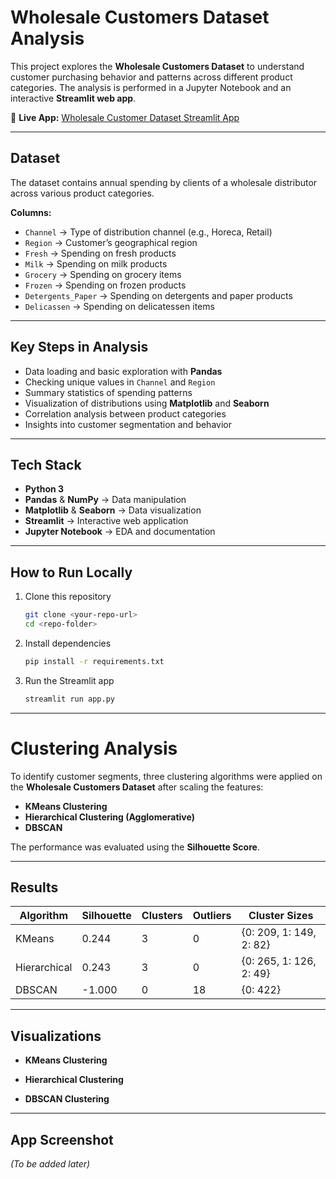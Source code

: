 # Wholesale Customers Dataset Analysis  

This project explores the **Wholesale Customers Dataset** to understand customer purchasing behavior and patterns across different product categories. The analysis is performed in a Jupyter Notebook and an interactive **Streamlit web app**.  

🔗 **Live App:** [Wholesale Customer Dataset Streamlit App](https://wholesale-customer-dataset-b5.streamlit.app/)  

---

## Dataset  

The dataset contains annual spending by clients of a wholesale distributor across various product categories.  

**Columns:**  
- `Channel` → Type of distribution channel (e.g., Horeca, Retail)  
- `Region` → Customer’s geographical region  
- `Fresh` → Spending on fresh products  
- `Milk` → Spending on milk products  
- `Grocery` → Spending on grocery items  
- `Frozen` → Spending on frozen products  
- `Detergents_Paper` → Spending on detergents and paper products  
- `Delicassen` → Spending on delicatessen items  

---

## Key Steps in Analysis  

- Data loading and basic exploration with **Pandas**  
- Checking unique values in `Channel` and `Region`  
- Summary statistics of spending patterns  
- Visualization of distributions using **Matplotlib** and **Seaborn**  
- Correlation analysis between product categories  
- Insights into customer segmentation and behavior  

---

## Tech Stack  

- **Python 3**  
- **Pandas** & **NumPy** → Data manipulation  
- **Matplotlib** & **Seaborn** → Data visualization  
- **Streamlit** → Interactive web application  
- **Jupyter Notebook** → EDA and documentation  

---

## How to Run Locally
1. Clone this repository
   ```bash
   git clone <your-repo-url>
   cd <repo-folder>
   ```
2. Install dependencies
   ```bash
   pip install -r requirements.txt
   ```
3. Run the Streamlit app
   ```bash
   streamlit run app.py
   ```

---

# Clustering Analysis  

To identify customer segments, three clustering algorithms were applied on the **Wholesale Customers Dataset** after scaling the features:  

- **KMeans Clustering**  
- **Hierarchical Clustering (Agglomerative)**  
- **DBSCAN**  

The performance was evaluated using the **Silhouette Score**.  

---

## Results  

| Algorithm    | Silhouette | Clusters | Outliers | Cluster Sizes              |
|--------------|------------|----------|----------|----------------------------|
| KMeans       | 0.244      | 3        | 0        | {0: 209, 1: 149, 2: 82}    |
| Hierarchical | 0.243      | 3        | 0        | {0: 265, 1: 126, 2: 49}    |
| DBSCAN       | -1.000     | 0        | 18       | {0: 422}                   |

---

## Visualizations  

- **KMeans Clustering**  


- **Hierarchical Clustering**  
 

- **DBSCAN Clustering**  

---

## App Screenshot
*(To be added later)*

